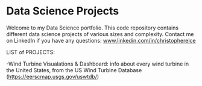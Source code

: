 # Data Science Projects

Welcome to my Data Science portfolio. This code repository contains different data science projects of various sizes and complexity. Contact me on LinkedIn if you have any questions: www.linkedin.com/in/christopherelce

LIST of PROJECTS: 

-Wind Turbine Visualations & Dashboard: info about every wind turbine in the United States, from the US Wind Turbine Database (https://eerscmap.usgs.gov/uswtdb/)
